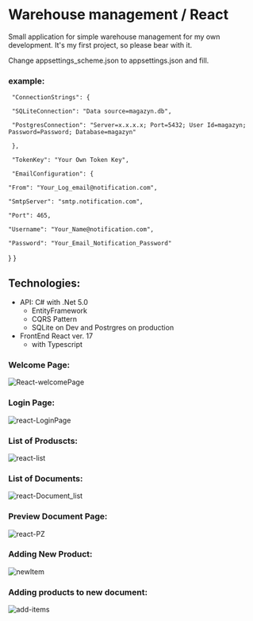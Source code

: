 # Warehouse management / React

Small application for simple warehouse management for my own development.
It's my first project, so please bear with it.

Change appsettings_scheme.json to appsettings.json and fill.

### example:

     "ConnectionStrings": {
  
     "SQLiteConnection": "Data source=magazyn.db",
  
     "PostgresConnection": "Server=x.x.x.x; Port=5432; User Id=magazyn; Password=Password; Database=magazyn"
  
     },

     "TokenKey": "Your Own Token Key",
  
     "EmailConfiguration": {
  
    "From": "Your_Log_email@notification.com",
    
    "SmtpServer": "smtp.notification.com",
    
    "Port": 465,
    
    "Username": "Your_Name@notification.com",
    
    "Password": "Your_Email_Notification_Password"
    
  }
}


## Technologies:
* API: C# with .Net 5.0
  * EntityFramework
  * CQRS Pattern
  * SQLite on Dev and Postrgres on production
* FrontEnd React ver. 17 
  * with Typescript

### Welcome Page:
![React-welcomePage](https://user-images.githubusercontent.com/76518461/225254379-f8bfce87-e1e4-4570-a364-5230f2318589.png)

### Login Page:
![react-LoginPage](https://user-images.githubusercontent.com/76518461/225254777-815603af-f705-4394-b606-6f4098007418.png)

### List of Produscts:
![react-list](https://user-images.githubusercontent.com/76518461/225254969-651e431e-05d8-4338-85d6-a170837ea916.png)

### List of Documents:
![react-Document_list](https://user-images.githubusercontent.com/76518461/225255082-1a281404-c653-4048-a20f-19a959746a03.png)

### Preview Document Page:
![react-PZ](https://user-images.githubusercontent.com/76518461/225255309-5acd117d-c36c-4aaa-b06c-427af42f7652.png)

### Adding New Product:
![newItem](https://user-images.githubusercontent.com/76518461/225255547-599c049b-4c15-4c24-9e3e-bd6c3060bad4.png)

### Adding products to new document:
![add-items](https://user-images.githubusercontent.com/76518461/225255671-16fc44c9-d454-454c-b38f-6e2698b14c88.png)




